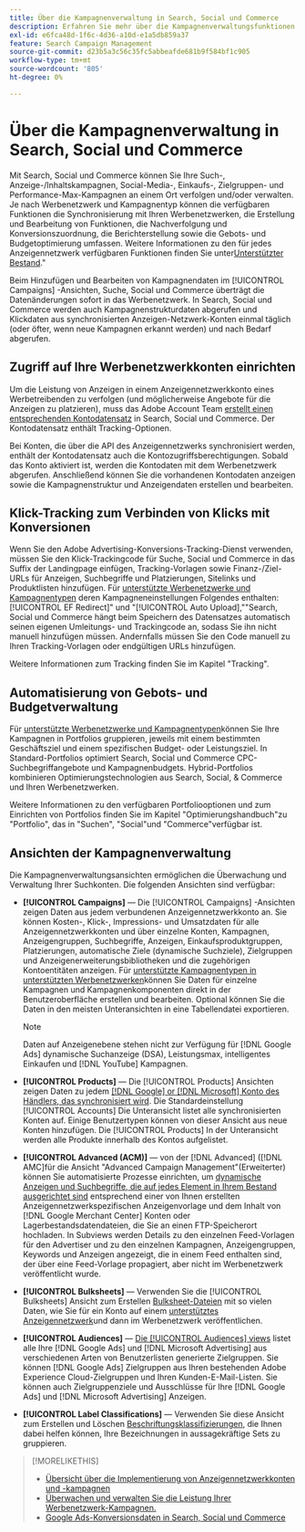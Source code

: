 ```yaml
---
title: Über die Kampagnenverwaltung in Search, Social und Commerce
description: Erfahren Sie mehr über die Kampagnenverwaltungsfunktionen in Search, Social und Commerce.
exl-id: e6fca48d-1f6c-4d36-a10d-e1a5db859a37
feature: Search Campaign Management
source-git-commit: d23b5a3c56c35fc5abbeafde681b9f584bf1c905
workflow-type: tm+mt
source-wordcount: '805'
ht-degree: 0%

---
```


# Über die Kampagnenverwaltung in Search, Social und Commerce

Mit Search, Social und Commerce können Sie Ihre Such-, Anzeige-/Inhaltskampagnen, Social-Media-, Einkaufs-, Zielgruppen- und Performance-Max-Kampagnen an einem Ort verfolgen und/oder verwalten. Je nach Werbenetzwerk und Kampagnentyp können die verfügbaren Funktionen die Synchronisierung mit Ihren Werbenetzwerken, die Erstellung und Bearbeitung von Funktionen, die Nachverfolgung und Konversionszuordnung, die Berichterstellung sowie die Gebots- und Budgetoptimierung umfassen. Weitere Informationen zu den für jedes Anzeigennetzwerk verfügbaren Funktionen finden Sie unter[Unterstützter Bestand](/help/search-social-commerce/introduction/supported-inventory.md).&quot;

Beim Hinzufügen und Bearbeiten von Kampagnendaten im [!UICONTROL Campaigns] -Ansichten, Suche, Social und Commerce überträgt die Datenänderungen sofort in das Werbenetzwerk. In Search, Social und Commerce werden auch Kampagnenstrukturdaten abgerufen und Klickdaten aus synchronisierten Anzeigen-Netzwerk-Konten einmal täglich (oder öfter, wenn neue Kampagnen erkannt werden) und nach Bedarf abgerufen.

## Zugriff auf Ihre Werbenetzwerkkonten einrichten

Um die Leistung von Anzeigen in einem Anzeigennetzwerkkonto eines Werbetreibenden zu verfolgen (und möglicherweise Angebote für die Anzeigen zu platzieren), muss das Adobe Account Team [erstellt einen entsprechenden Kontodatensatz](/help/search-social-commerce/campaign-management/accounts/ad-network-account-manage.md) in Search, Social und Commerce. Der Kontodatensatz enthält Tracking-Optionen.

Bei Konten, die über die API des Anzeigennetzwerks synchronisiert werden, enthält der Kontodatensatz auch die Kontozugriffsberechtigungen. Sobald das Konto aktiviert ist, werden die Kontodaten mit dem Werbenetzwerk abgerufen. Anschließend können Sie die vorhandenen Kontodaten anzeigen sowie die Kampagnenstruktur und Anzeigendaten erstellen und bearbeiten.

## Klick-Tracking zum Verbinden von Klicks mit Konversionen

Wenn Sie den Adobe Advertising-Konversions-Tracking-Dienst verwenden, müssen Sie den Klick-Trackingcode für Suche, Social und Commerce in das Suffix der Landingpage einfügen, Tracking-Vorlagen sowie Finanz-/Ziel-URLs für Anzeigen, Suchbegriffe und Platzierungen, Sitelinks und Produktlisten hinzufügen. Für [unterstützte Werbenetzwerke und Kampagnentypen](/help/search-social-commerce/introduction/supported-inventory.md) deren Kampagneneinstellungen Folgendes enthalten:[!UICONTROL EF Redirect]&quot; und &quot;[!UICONTROL Auto Upload],&quot;&quot;Search, Social und Commerce hängt beim Speichern des Datensatzes automatisch seinen eigenen Umleitungs- und Trackingcode an, sodass Sie ihn nicht manuell hinzufügen müssen. Andernfalls müssen Sie den Code manuell zu Ihren Tracking-Vorlagen oder endgültigen URLs hinzufügen.

Weitere Informationen zum Tracking finden Sie im Kapitel &quot;Tracking&quot;.

## Automatisierung von Gebots- und Budgetverwaltung

Für [unterstützte Werbenetzwerke und Kampagnentypen](/help/search-social-commerce/introduction/supported-inventory.md)können Sie Ihre Kampagnen in Portfolios gruppieren, jeweils mit einem bestimmten Geschäftsziel und einem spezifischen Budget- oder Leistungsziel. In Standard-Portfolios optimiert Search, Social und Commerce CPC-Suchbegriffangebote und Kampagnenbudgets. Hybrid-Portfolios kombinieren Optimierungstechnologien aus Search, Social, &amp; Commerce und Ihren Werbenetzwerken.

Weitere Informationen zu den verfügbaren Portfoliooptionen und zum Einrichten von Portfolios finden Sie im Kapitel &quot;Optimierungshandbuch&quot;zu &quot;Portfolio&quot;, das in &quot;Suchen&quot;, &quot;Social&quot;und &quot;Commerce&quot;verfügbar ist.<!-- verify convention for referencing Optimization Guide here -->

## Ansichten der Kampagnenverwaltung

Die Kampagnenverwaltungsansichten ermöglichen die Überwachung und Verwaltung Ihrer Suchkonten. Die folgenden Ansichten sind verfügbar:

* **[!UICONTROL Campaigns]** — Die [!UICONTROL Campaigns] -Ansichten zeigen Daten aus jedem verbundenen Anzeigennetzwerkkonto an. Sie können Kosten-, Klick-, Impressions- und Umsatzdaten für alle Anzeigennetzwerkkonten und über einzelne Konten, Kampagnen, Anzeigengruppen, Suchbegriffe, Anzeigen, Einkaufsproduktgruppen, Platzierungen, automatische Ziele (dynamische Suchziele), Zielgruppen und Anzeigenerweiterungsbibliotheken und die zugehörigen Kontoentitäten anzeigen. Für [unterstützte Kampagnentypen in unterstützten Werbenetzwerken](/help/search-social-commerce/introduction/supported-inventory.md)können Sie Daten für einzelne Kampagnen und Kampagnenkomponenten direkt in der Benutzeroberfläche erstellen und bearbeiten. Optional können Sie die Daten in den meisten Unteransichten in eine Tabellendatei exportieren.

  >[!NOTE]
  >
  >Daten auf Anzeigenebene stehen nicht zur Verfügung für [!DNL Google Ads] dynamische Suchanzeige (DSA), Leistungsmax, intelligentes Einkaufen und [!DNL YouTube] Kampagnen.

* **[!UICONTROL Products]** — Die [!UICONTROL Products] Ansichten zeigen Daten zu jedem [[!DNL Google] or [!DNL Microsoft] Konto des Händlers, das synchronisiert wird](/help/search-social-commerce/campaign-management/accounts/merchant-account-manage.md). Die Standardeinstellung [!UICONTROL Accounts] Die Unteransicht listet alle synchronisierten Konten auf. Einige Benutzertypen können von dieser Ansicht aus neue Konten hinzufügen. Die [!UICONTROL Products] In der Unteransicht werden alle Produkte innerhalb des Kontos aufgelistet.

* **[!UICONTROL Advanced (ACM)]** — von der [!DNL Advanced] ([!DNL AMC]für die Ansicht &quot;Advanced Campaign Management&quot;(Erweiterter) können Sie automatisierte Prozesse einrichten, um [dynamische Anzeigen und Suchbegriffe, die auf jedes Element in Ihrem Bestand ausgerichtet sind](/help/search-social-commerce/campaign-management/inventory-feeds/inventory-feeds-about.md) entsprechend einer von Ihnen erstellten Anzeigennetzwerkspezifischen Anzeigenvorlage und dem Inhalt von [!DNL Google Merchant Center] Konten oder Lagerbestandsdatendateien, die Sie an einen FTP-Speicherort hochladen. In Subviews werden Details zu den einzelnen Feed-Vorlagen für den Advertiser und zu den einzelnen Kampagnen, Anzeigengruppen, Keywords und Anzeigen angezeigt, die in einem Feed enthalten sind, der über eine Feed-Vorlage propagiert, aber nicht im Werbenetzwerk veröffentlicht wurde.

* **[!UICONTROL Bulksheets]** — Verwenden Sie die [!UICONTROL Bulksheets] Ansicht zum Erstellen [Bulksheet-Dateien](/help/search-social-commerce/campaign-management/bulksheets/bulksheet-about.md) mit so vielen Daten, wie Sie für ein Konto auf einem [unterstütztes Anzeigennetzwerk](/help/search-social-commerce/introduction/supported-inventory.md)und dann im Werbenetzwerk veröffentlichen.

* **[!UICONTROL Audiences]** — [Die [!UICONTROL Audiences] views](/help/search-social-commerce/campaign-management/campaigns/audience-about.md) listet alle Ihre [!DNL Google Ads] und [!DNL Microsoft Advertising] aus verschiedenen Arten von Benutzerlisten generierte Zielgruppen. Sie können [!DNL Google Ads] Zielgruppen aus Ihren bestehenden Adobe Experience Cloud-Zielgruppen und Ihren Kunden-E-Mail-Listen. Sie können auch Zielgruppenziele und Ausschlüsse für Ihre [!DNL Google Ads] und [!DNL Microsoft Advertising] Anzeigen.

* **[!UICONTROL Label Classifications]** — Verwenden Sie diese Ansicht zum Erstellen und Löschen [Beschriftungsklassifizierungen](/help/search-social-commerce/campaign-management/label-classifications/classification-about.md), die Ihnen dabei helfen können, Ihre Bezeichnungen in aussagekräftige Sets zu gruppieren.

>[!MORELIKETHIS]
>
>* [Übersicht über die Implementierung von Anzeigennetzwerkkonten und -kampagnen](campaign-implemention-overview.md)
>* [Überwachen und verwalten Sie die Leistung Ihrer Werbenetzwerk-Kampagnen.](monitor-performance-campaigns.md)
>* [Google Ads-Konversionsdaten in Search, Social und Commerce](google-conversion-data.md)
